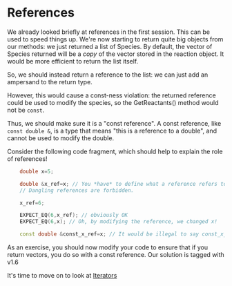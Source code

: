 References
==========

We already looked briefly at references in the first session. This can be used to speed things up. We're now starting to return quite big objects from our methods:
we just returned a list of Species. By default, the vector of Species returned will be a *copy* of the vector stored in the reaction object. It would be more efficient
to return the list itself. 

So, we should instead return a reference to the list: we can just add an ampersand to the return type.

However, this would cause a const-ness violation: the returned reference could be used to modify the species, so the GetReactants() method would not be `const`.

Thus, we should make sure it is a "const reference". A const reference, like `const double &`, is a type that means "this is a reference to a double", and cannot be used to modify the double.

Consider the following code fragment, which should help to explain the role of references!
```C++
	double x=5;

	double &x_ref=x; // You *have* to define what a reference refers to when it is made
	// Dangling references are forbidden.

	x_ref=6;

	EXPECT_EQ(6,x_ref); // obviously OK
	EXPECT_EQ(6,x); // Oh, by modifying the reference, we changed x!

	const double &const_x_ref=x; // It would be illegal to say const_x_ref=7
```

As an exercise, you should now modify your code to ensure that if you return vectors, you do so with a const reference. Our solution is tagged with v1.6

It's time to move on to look at [Iterators](12iterators.md)